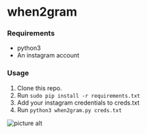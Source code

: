 # when2gram

### Requirements ###
* python3
* An instagram account

### Usage ###
1. Clone this repo.
2. Run `sudo pip install -r requirements.txt`
3. Add your instagram credentials to creds.txt
4. Run `python3 when2gram.py creds.txt`

![picture alt](http://i.imgur.com/yz7R5Em.png)
